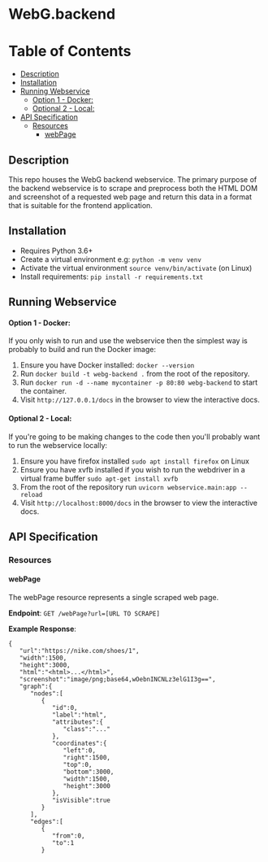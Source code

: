 # WebG.backend


Table of Contents
=================

  * [Description](#description)
  * [Installation](#installation)
  * [Running Webservice](#running-webservice)
    * [Option 1 - Docker:](#option-1---docker)
    * [Optional 2 - Local:](#optional-2---local)
  * [API Specification](#api-specification)
     * [Resources](#resources)
        * [webPage](#webpage)


## Description
This repo houses the WebG backend webservice.
The primary purpose of the backend webservice is to scrape and preprocess both the
HTML DOM and screenshot of a requested web page and return this data in a format that
is suitable for the frontend application. 

## Installation
- Requires Python 3.6+
- Create a virtual environment e.g: `python -m venv venv`
- Activate the virtual environment `source venv/bin/activate` (on Linux)
- Install requirements: `pip install -r requirements.txt`

## Running Webservice

#### Option 1 - Docker:
If you only wish to run and use the webservice then the simplest way is probably
to build and run the Docker image:
1. Ensure you have Docker installed: `docker --version`
2. Run `docker build -t webg-backend .` from the root of the repository.
3. Run `docker run -d --name mycontainer -p 80:80 webg-backend` to start the container.
4. Visit `http://127.0.0.1/docs` in the browser to view the interactive docs.

#### Optional 2 - Local:
If you're going to be making changes to the code then you'll probably want to run the webservice locally:
1. Ensure you have firefox installed `sudo apt install firefox` on Linux
2. Ensure you have xvfb installed if you wish to run the webdriver in a virtual frame buffer `sudo apt-get install xvfb`
3. From the root of the repository run `uvicorn webservice.main:app --reload`
4. Visit `http://localhost:8000/docs` in the browser to view the interactive docs.


## API Specification

### Resources

#### webPage

The webPage resource represents a single scraped web page.


**Endpoint**: `GET /webPage?url=[URL TO SCRAPE]`

**Example Response**:

```json5
{
   "url":"https://nike.com/shoes/1",
   "width":1500,
   "height":3000,
   "html":"<html>...</html>",
   "screenshot":"image/png;base64,wOebnINCNLz3elG1I3g==",
   "graph":{
      "nodes":[
         {
            "id":0,
            "label":"html",
            "attributes":{
               "class":"..."
            },
            "coordinates":{
               "left":0,
               "right":1500,
               "top":0,
               "bottom":3000,
               "width":1500,
               "height":3000
            },
            "isVisible":true
         }
      ],
      "edges":[
         {
            "from":0,
            "to":1
         }
```
